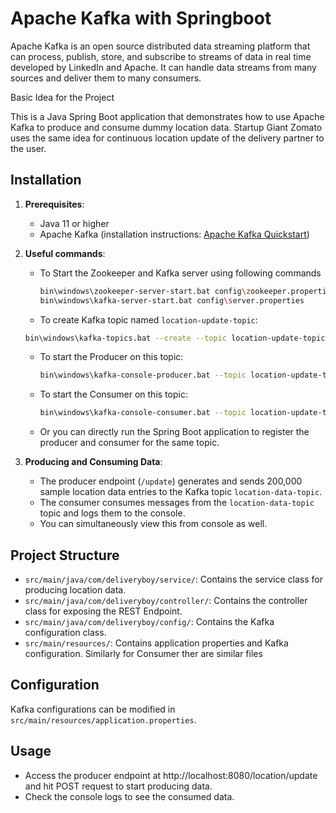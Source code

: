 # Apache Kafka with Springboot
Apache Kafka is an open source distributed data streaming platform that can process, publish, store, and subscribe to streams of data in real time developed by LinkedIn and Apache. It can handle data streams from many sources and deliver them to many consumers.

Basic Idea for the Project

This is a Java Spring Boot application that demonstrates how to use Apache Kafka to produce and consume dummy location data. Startup Giant Zomato uses the same idea for continuous location update of the delivery partner to the user. 

## Installation

1. **Prerequisites**: 
   - Java 11 or higher
   - Apache Kafka (installation instructions: [Apache Kafka Quickstart](https://kafka.apache.org/quickstart))

2. **Useful commands**:
   - To Start the Zookeeper and Kafka server using following commands
     ```sh
     bin\windows\zookeeper-server-start.bat config\zookeeper.properties
     bin\windows\kafka-server-start.bat config\server.properties
     ```
   -  To create Kafka topic named `location-update-topic`:
     ```sh
     bin\windows\kafka-topics.bat --create --topic location-update-topic --bootstrap-server localhost:9092
     ```
   - To start the Producer on this topic:
     ```sh
     bin\windows\kafka-console-producer.bat --topic location-update-topic --bootstrap-server localhost:9092
     ```
   - To start the Consumer on this topic:
     ```sh
     bin\windows\kafka-console-consumer.bat --topic location-update-topic --from-beginning --bootstrap-server localhost:9092
     ```
   - Or you can directly run the Spring Boot application to register the producer and consumer for the same topic.
     

4. **Producing and Consuming Data**:
   - The producer endpoint (`/update`) generates and sends 200,000 sample location data entries to the Kafka topic `location-data-topic`.
   - The consumer consumes messages from the `location-data-topic` topic and logs them to the console.
   - You can simultaneously view this from console as well.

## Project Structure

- `src/main/java/com/deliveryboy/service/`: Contains the service class for producing location data.
- `src/main/java/com/deliveryboy/controller/`: Contains the controller class for exposing the REST Endpoint.
- `src/main/java/com/deliveryboy/config/`: Contains the Kafka configuration class.
- `src/main/resources/`: Contains application properties and Kafka configuration.
  Similarly for Consumer ther are similar files

## Configuration

Kafka configurations can be modified in `src/main/resources/application.properties`.

## Usage

- Access the producer endpoint at http://localhost:8080/location/update and hit POST request to start producing data.
- Check the console logs to see the consumed data.
